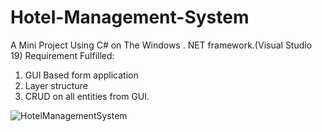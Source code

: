 # Hotel-Management-System
A Mini Project Using C# on The Windows . NET framework.(Visual Studio 19)
Requirement Fulfilled: 
1.	GUI Based form application 
2.	Layer structure
3.	CRUD on all entities from GUI.


![HotelManagementSystem](https://user-images.githubusercontent.com/63871822/147205530-79d3f516-79da-4cf5-aa80-4785e692b18e.png)


